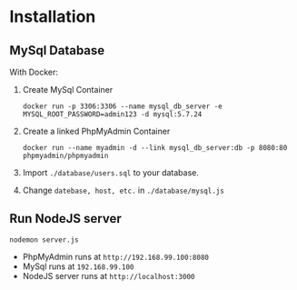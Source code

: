 # Installation
## MySql Database
With Docker:
1. Create MySql Container

    `docker run -p 3306:3306 --name mysql_db_server -e MYSQL_ROOT_PASSWORD=admin123 -d mysql:5.7.24`
 
2. Create a linked PhpMyAdmin Container

    `docker run --name myadmin -d --link mysql_db_server:db -p 8080:80 phpmyadmin/phpmyadmin`
3. Import ``./database/users.sql`` to your database.
3. Change ``datebase, host, etc.`` in ``./database/mysql.js``
## Run NodeJS server
    nodemon server.js


- PhpMyAdmin runs at `http://192.168.99.100:8080`
- MySql runs at `192.168.99.100`
- NodeJS server runs at ``http://localhost:3000``
